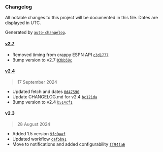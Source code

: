 ### Changelog

All notable changes to this project will be documented in this file. Dates are displayed in UTC.

Generated by [`auto-changelog`](https://github.com/CookPete/auto-changelog).

#### [v2.7](https://github.com/jamtur01/WNBASchedule/compare/v2.4...v2.7)

- Removed timing from crappy ESPN API [`c3d1777`](https://github.com/jamtur01/WNBASchedule/commit/c3d17772d6e70ee296b089329270672b1dc47ffe)
- Bump version to v2.7 [`03bb59c`](https://github.com/jamtur01/WNBASchedule/commit/03bb59c0d2c89bf2474186b7af836a72beae9210)

#### [v2.4](https://github.com/jamtur01/WNBASchedule/compare/v2.3...v2.4)

> 17 September 2024

- Updated fetch and dates [`0d47590`](https://github.com/jamtur01/WNBASchedule/commit/0d47590f393bc42a4321dc2ca4b57b17a730520f)
- Update CHANGELOG.md for v2.4 [`bc121da`](https://github.com/jamtur01/WNBASchedule/commit/bc121daddedb3987d2661591de6eaf9b82170948)
- Bump version to v2.4 [`b514cf1`](https://github.com/jamtur01/WNBASchedule/commit/b514cf199000b070313d1d373f97674ad218baa9)

#### v2.3

> 28 August 2024

- Added 1.5 version [`9fc0aaf`](https://github.com/jamtur01/WNBASchedule/commit/9fc0aaff7f3393f6e20556da6950efd57e196be5)
- Updated workflow [`caf5b91`](https://github.com/jamtur01/WNBASchedule/commit/caf5b917079bea5ddb19efdcb33e996e124fc08b)
- Move to notifications and added configurability [`ff94fa6`](https://github.com/jamtur01/WNBASchedule/commit/ff94fa67a37cf7a402415955db799f8ddf053191)
